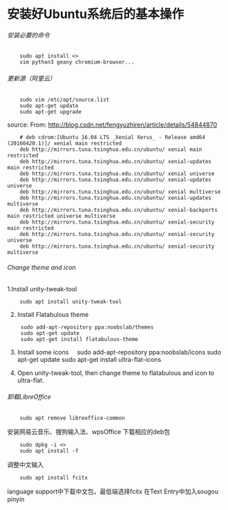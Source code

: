 # 安装好Ubuntu系统后的基本操作
###### 安装必要的命令
        sudo apt install <>
        vim python3 geany chromium-browser...

###### 更新源（阿里云）
        sudo vim /etc/apt/source.list
        sudo apt-get update
        sudo apt-get upgrade

source:
From: http://blog.csdn.net/fengyuzhiren/article/details/54844870

        # deb cdrom:[Ubuntu 16.04 LTS _Xenial Xerus_ - Release amd64 (20160420.1)]/ xenial main restricted
        deb http://mirrors.tuna.tsinghua.edu.cn/ubuntu/ xenial main restricted
        deb http://mirrors.tuna.tsinghua.edu.cn/ubuntu/ xenial-updates main restricted
        deb http://mirrors.tuna.tsinghua.edu.cn/ubuntu/ xenial universe
        deb http://mirrors.tuna.tsinghua.edu.cn/ubuntu/ xenial-updates universe
        deb http://mirrors.tuna.tsinghua.edu.cn/ubuntu/ xenial multiverse
        deb http://mirrors.tuna.tsinghua.edu.cn/ubuntu/ xenial-updates multiverse
        deb http://mirrors.tuna.tsinghua.edu.cn/ubuntu/ xenial-backports main restricted universe multiverse
        deb http://mirrors.tuna.tsinghua.edu.cn/ubuntu/ xenial-security main restricted
        deb http://mirrors.tuna.tsinghua.edu.cn/ubuntu/ xenial-security universe
        deb http://mirrors.tuna.tsinghua.edu.cn/ubuntu/ xenial-security multiverse

###### Change theme and icon
1.Install unity-tweak-tool

        sudo apt install unity-tweak-tool
2. Install Flatabulous theme

        sudo add-apt-repository ppa:noobslab/themes
        sudo apt-get update
        sudo apt-get install flatabulous-theme

3. Install some icons
    
        sudo add-apt-repository ppa:noobslab/icons
        sudo apt-get update
        sudo apt-get install ultra-flat-icons

4. Open unity-tweak-tool, then change theme to flatabulous and icon to ultra-flat.

###### 卸载LibreOffice
        sudo apt remove libreoffice-common
安装网易云音乐、搜狗输入法、wpsOffice
下载相应的deb包

        sudo dpkg -i <>
        sudo apt install -f

调整中文输入

        sudo apt install fcitx
language support中下载中文包，最低端选择fcitx
在Text Entry中加入sougou pinyin

